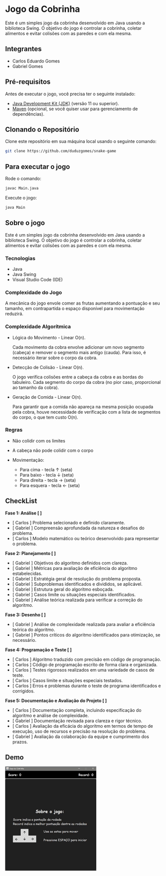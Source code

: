 # Jogo da Cobrinha

Este é um simples jogo da cobrinha desenvolvido em Java usando a biblioteca Swing. O objetivo do jogo é controlar a cobrinha, coletar alimentos e evitar colisões com as paredes e com ela mesma.

## Integrantes

- Carlos Eduardo Gomes
- Gabriel Gomes

## Pré-requisitos

Antes de executar o jogo, você precisa ter o seguinte instalado:

- [Java Development Kit (JDK)](https://www.oracle.com/java/technologies/javase-jdk11-downloads.html) (versão 11 ou superior).
- [Maven](https://maven.apache.org/download.cgi) (opcional, se você quiser usar para gerenciamento de dependências).

## Clonando o Repositório

Clone este repositório em sua máquina local usando o seguinte comando:

```bash
git clone https://github.com/duduzgomes/snake-game
```

## Para executar o jogo

Rode o comando:

```bash
javac Main.java
```

Execute o jogo:

```bash
java Main
```

## Sobre o jogo

Este é um simples jogo da cobrinha desenvolvido em Java usando a biblioteca Swing. O objetivo do jogo é controlar a cobrinha, coletar alimentos e evitar colisões com as paredes e com ela mesma.

### Tecnologias

- Java
- Java Swing
- Visual Studio Code (IDE)

### Complexidade do Jogo

A mecânica do jogo envole comer as frutas aumentando a pontuação e seu tamanho, em contrapartida o espaço disponível para movimentação reduzirá.

### Complexidade Algorítmica

- Lógica do Movimento - Linear O(n).

  Cada movimento da cobra envolve adicionar um novo segmento (cabeça) e remover o segmento mais antigo (cauda). Para isso, é necessário iterar sobre o corpo da cobra.

- Detecção de Colisão - Linear O(n).

  O jogo verifica colisões entre a cabeça da cobra e
  as bordas do tabuleiro. Cada segmento do corpo da cobra (no pior caso, proporcional ao tamanho da cobra).

- Geração de Comida - Linear O(n).

  Para garantir que a comida não apareça na mesma posição ocupada pela cobra, houve necessidade de verificação com a lista de segmentos do corpo, o que tem custo O(n).

### Regras

- Não colidir com os limites
- A cabeça não pode colidir com o corpo

- Movimentação:

  - Para cima - tecla ↑ (seta)
  - Para baixo - tecla ↓ (seta)
  - Para direita - tecla → (seta)
  - Para esquera - tecla ← (seta)

## CheckList

**Fase 1: Análise [ ]**

- [ Carlos ] Problema selecionado e definido claramente.
- [ Gabriel ] Compreensão aprofundada da natureza e desafios do problema.
- [ Carlos ] Modelo matemático ou teórico desenvolvido para representar o problema.

**Fase 2: Planejamento [ ]**

- [ Gabriel ] Objetivos do algoritmo definidos com clareza.
- [ Gabriel ] Métricas para avaliação de eficiência do algoritmo estabelecidas.
- [ Gabriel ] Estratégia geral de resolução do problema proposta.
- [ Gabriel ] Subproblemas identificados e divididos, se aplicável.
- [ Gabriel ] Estrutura geral do algoritmo esboçada.
- [ Gabriel ] Casos limite ou situações especiais identificados.
- [ Gabriel ] Análise teórica realizada para verificar a correção do algoritmo.

**Fase 3: Desenho [ ]**

- [ Gabriel ] Análise de complexidade realizada para avaliar a eficiência teórica do algoritmo.
- [ Gabriel ] Pontos críticos do algoritmo identificados para otimização, se necessário.

**Fase 4: Programação e Teste [ ]**

- [ Carlos ] Algoritmo traduzido com precisão em código de programação.
- [ Carlos ] Código de programação escrito de forma clara e organizada.
- [ Carlos ] Testes rigorosos realizados em uma variedade de casos de teste.
- [ Carlos ] Casos limite e situações especiais testados.
- [ Carlos ] Erros e problemas durante o teste de programa identificados e corrigidos.

**Fase 5: Documentação e Avaliação do Projeto [ ]**

- [ Carlos ] Documentação completa, incluindo especificação do algoritmo e análise de complexidade.
- [ Gabriel ] Documentação revisada para clareza e rigor técnico.
- [ Carlos ] Avaliação da eficácia do algoritmo em termos de tempo de execução, uso de recursos e precisão na resolução do problema.
- [ Gabriel ] Avaliação da colaboração da equipe e cumprimento dos prazos.

## Demo

![demo](<demo/demo%20(2).gif>)
